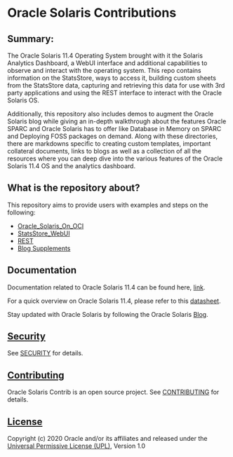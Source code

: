 # Oracle Solaris Contributions 

## Summary:

The Oracle Solaris 11.4 Operating System brought with it the Solaris Analytics Dashboard, a WebUI interface and additional capabilities to observe and interact with the operating system. This repo contains information on the StatsStore, ways to access it, building custom sheets from the StatsStore data, capturing and retrieving this data for use with 3rd party applications and using the REST interface to interact with the Oracle Solaris OS.

Additionally, this repository also includes demos to augment the Oracle Solaris blog while giving an in-depth walkthrough about the features Oracle SPARC and Oracle Solaris has to offer like Database in Memory on SPARC and Deploying FOSS packages on demand. Along with these directories, there are markdowns specific to creating custom templates, important collateral documents, links to blogs as well as a collection of all the resources where you can deep dive into the various features of the Oracle Solaris 11.4 OS and the analytics dashboard.

## What is the repository about?

This repository aims to provide users with examples and steps on the following: 

- [Oracle_Solaris_On_OCI](/OracleSolaris_OCI)
- [StatsStore_WebUI](/StatsStore_WebUI)
- [REST](/REST)
- [Blog Supplements](/Blog_Supplements)

## Documentation

Documentation related to Oracle Solaris 11.4 can be found here, [link](https://docs.oracle.com/en/operating-systems/solaris.html).

For a quick overview on Oracle Solaris 11.4, please refer to this [datasheet](https://www.oracle.com/technetwork/server-storage/solaris11/documentation/solaris114datasheet-5024156.pdf).

Stay updated with Oracle Solaris by following the Oracle Solaris [Blog](https://blogs.oracle.com/solaris/oracle-solaris-11-2).

## [Security](/SECURITY.md)

See [SECURITY](/SECURITY.md) for details.

## [Contributing](/CONTRIBUTING.md)

Oracle Solaris Contrib is an open source project.  See [CONTRIBUTING](/CONTRIBUTING.md) for details.

## [License](/LICENSE.md)

Copyright (c) 2020 Oracle and/or its affiliates and released under the [Universal Permissive License (UPL)](https://oss.oracle.com/licenses/upl/), Version 1.0




